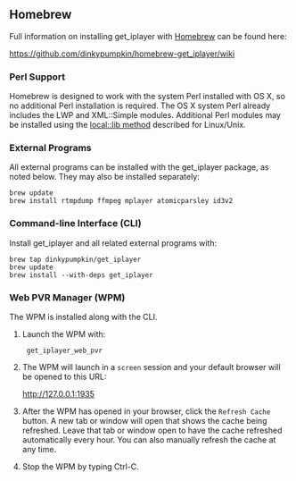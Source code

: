 ## Homebrew

Full information on installing get_iplayer with [Homebrew](http://brew.sh) can be found here:

<https://github.com/dinkypumpkin/homebrew-get_iplayer/wiki>

### Perl Support

Homebrew is designed to work with the system Perl installed with OS X, so no additional Perl installation is required.  The OS X system Perl already includes the LWP and XML::Simple modules. Additional Perl modules may be installed using the [local::lib method](manual) described for Linux/Unix.  

### External Programs

All external programs can be installed with the get_iplayer package, as noted below.  They may also be installed separately:

	brew update
	brew install rtmpdump ffmpeg mplayer atomicparsley id3v2

### Command-line Interface (CLI)

Install get_iplayer and all related external programs with:

	brew tap dinkypumpkin/get_iplayer
	brew update
	brew install --with-deps get_iplayer

### Web PVR Manager (WPM)

The WPM is installed along with the CLI.

1. Launch the WPM with:

    	get_iplayer_web_pvr

2. The WPM will launch in a `screen` session and your default browser will be opened to this URL:

    <http://127.0.0.1:1935>

3. After the WPM has opened in your browser, click the `Refresh Cache` button.  A new tab or window will open that shows the cache being refreshed.  Leave that tab or window open to have the cache refreshed automatically every hour.  You can also manually refresh the cache at any time.

4. Stop the WPM by typing Ctrl-C.